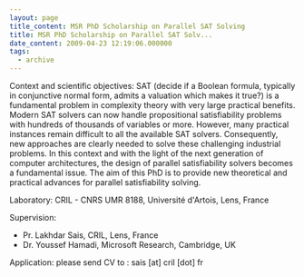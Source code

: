 ```yaml
---
layout: page
title_content: MSR PhD Scholarship on Parallel SAT Solving
title: MSR PhD Scholarship on Parallel SAT Solv...
date_content: 2009-04-23 12:19:06.000000
tags:
  - archive
---
```

Context and scientific objectives: SAT (decide if a Boolean formula, typically
in conjunctive normal form, admits a valuation which makes it true?) is a
fundamental problem in complexity theory with very large practical benefits.
Modern SAT solvers can now handle propositional satisfiability problems with
hundreds of thousands of variables or more. However, many practical instances
remain difficult to all the available SAT solvers. Consequently, new
approaches are clearly needed to solve these challenging industrial problems.
In this context and with the light of the next generation of computer
architectures, the design of parallel satisfiability solvers becomes a
fundamental issue. The aim of this PhD is to provide new theoretical and
practical advances for parallel satisfiability solving.  
  
Laboratory: CRIL - CNRS UMR 8188, Université d'Artois, Lens, France  
  
Supervision:  
  
* Pr. Lakhdar Sais, CRIL, Lens, France  
* Dr. Youssef Hamadi, Microsoft Research, Cambridge, UK  
  
Application: please send CV to : sais [at] cril [dot] fr

